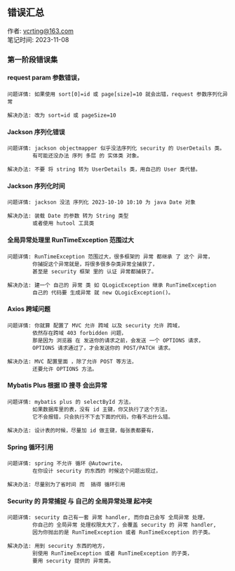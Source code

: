 ## 错误汇总
作者: vcrting@163.com  
笔记时间: 2023-11-08  


### 第一阶段错误集  

#### request param 参数错误，
    问题详情: 如果使用 sort[0]=id 或 page[size]=10 就会出错，request 参数序列化异常

    解决办法: 改为 sort=id 或 pageSize=10

#### Jackson 序列化错误
    问题详情: jackson objectmapper 似乎没法序列化 security 的 UserDetails 类。
            有可能还没办法 序列 多层 的 实体类 对象。

    解决办法: 不要 将 string 转为 UserDetails 类，用自己的 User 类代替。

#### Jackson 序列化时间
    问题详情: jackson 没法 序列化 2023-10-10 10:10 为 java Date 对象

    解决办法: 装载 Date 的参数 转为 String 类型
            或者使用 hutool 工具类

#### 全局异常处理里 RunTimeException 范围过大
    问题详情: RunTimeException 范围过大，很多框架的 异常 都继承 了 这个 异常，
            你捕捉这个异常就是，将很多很多杂类异常全捕获了，
            甚至是 security 框架 里的 认证 异常都捕获了。

    解决办法: 建一个 自己的 异常 类 如 QLogicException 继承 RunTimeException
            自己的 代码要 生成异常 就 new QLogicException()。

#### Axios 跨域问题
    问题详情: 你就算 配置了 MVC 允许 跨域 以及 security 允许 跨域，
            依然存在跨域 403 forbidden 问题，    
            那是因为 浏览器 在 发送你的请求之前，会发送 一个 OPTIONS 请求，
            OPTIONS 请求通过了，才会发送你的 POST/PATCH 请求。

    解决办法: MVC 配置里面 ，除了允许 POST 等方法，
            还要允许 OPTIONS 方法。

#### Mybatis Plus 根据 ID 搜寻 会出异常
    问题详情: mybatis plus 的 selectById 方法，
            如果数据库里的表，没有 id 主键，你又执行了这个方法，
            它不会报错，只会执行不下去下面的代码，你看不出什么错。

    解决办法: 设计表的时候，尽量加 id 做主键，每张表都要有，
            
#### Spring 循环引用
    问题详情: spring 不允许 循环 @Autowrite，
            在你设计 security 的东西的 时候这个问题出现过，

    解决办法: 尽量别为了省时间 而  搞得 循环引用

#### Security 的 异常捕捉 与 自己的 全局异常处理 起冲突
    问题详情: security 自己有一套 异常 handler, 而你自己会写 全局异常 处理，
            你自己的 全局异常 处理权限太大了，会覆盖 security 的 异常 handler,
            因为你抛出的是 RunTimeException 或者 RunTimeException 的子类。        

    解决办法: 用到 security 东西的地方，
            别使用 RunTimeException 或者 RunTimeException 的子类，
            要用 security 提供的 异常类。
            